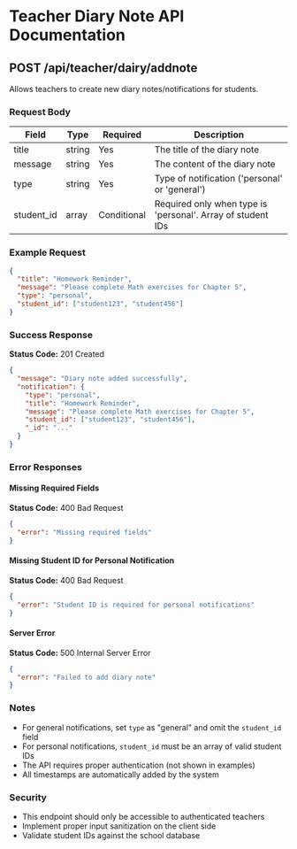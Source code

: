 # Teacher Diary Note API Documentation

## POST /api/teacher/dairy/addnote

Allows teachers to create new diary notes/notifications for students.

### Request Body

| Field | Type | Required | Description |
|-------|------|----------|-------------|
| title | string | Yes | The title of the diary note |
| message | string | Yes | The content of the diary note |
| type | string | Yes | Type of notification ('personal' or 'general') |
| student_id | array | Conditional | Required only when type is 'personal'. Array of student IDs |

### Example Request

```json
{
  "title": "Homework Reminder",
  "message": "Please complete Math exercises for Chapter 5",
  "type": "personal",
  "student_id": ["student123", "student456"]
}
```

### Success Response

**Status Code:** 201 Created

```json
{
  "message": "Diary note added successfully",
  "notification": {
    "type": "personal",
    "title": "Homework Reminder",
    "message": "Please complete Math exercises for Chapter 5",
    "student_id": ["student123", "student456"],
    "_id": "..."
  }
}
```

### Error Responses

#### Missing Required Fields
**Status Code:** 400 Bad Request
```json
{
  "error": "Missing required fields"
}
```

#### Missing Student ID for Personal Notification
**Status Code:** 400 Bad Request
```json
{
  "error": "Student ID is required for personal notifications"
}
```

#### Server Error
**Status Code:** 500 Internal Server Error
```json
{
  "error": "Failed to add diary note"
}
```

### Notes

- For general notifications, set `type` as "general" and omit the `student_id` field
- For personal notifications, `student_id` must be an array of valid student IDs
- The API requires proper authentication (not shown in examples)
- All timestamps are automatically added by the system

### Security

- This endpoint should only be accessible to authenticated teachers
- Implement proper input sanitization on the client side
- Validate student IDs against the school database
